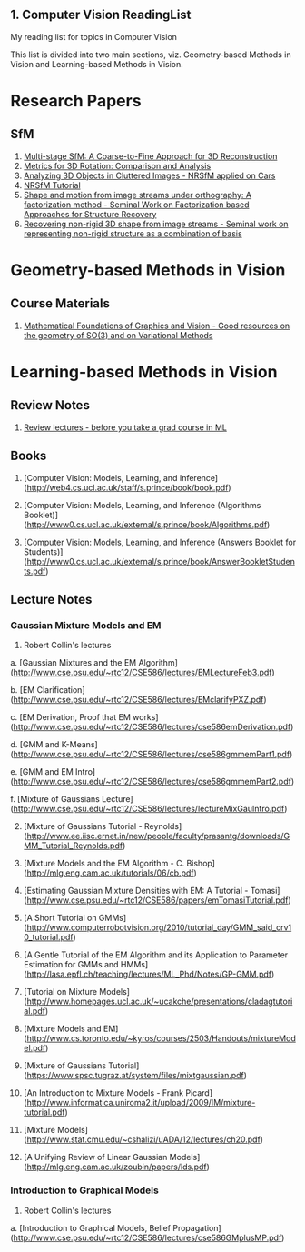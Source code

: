 ## 1. Computer Vision ReadingList

My reading list for topics in Computer Vision

This list is divided into two main sections, viz. Geometry-based Methods in Vision and Learning-based Methods in Vision.


# Research Papers

## SfM

1. [Multi-stage SfM: A Coarse-to-Fine Approach for 3D Reconstruction](http://arxiv.org/pdf/1512.06235.pdf)
2. [Metrics for 3D Rotation: Comparison and Analysis](http://www.cs.cmu.edu/~cga/dynopt/readings/Rmetric.pdf)
3. [Analyzing 3D Objects in Cluttered Images - NRSfM applied on Cars](https://papers.nips.cc/paper/4680-analyzing-3d-objects-in-cluttered-images.pdf)
4. [NRSfM Tutorial](http://users.isr.ist.utl.pt/~adb/tutorial_2009/2011_ICCV_Non-rigid_Structure_From_Motion_lourdes.pdf)
5. [Shape and motion from image streams under orthography: A factorization method - Seminal Work on Factorization based Approaches for Structure Recovery](https://people.eecs.berkeley.edu/~yang/courses/cs294-6/papers/TomasiC_Shape%20and%20motion%20from%20image%20streams%20under%20orthography.pdf)
6. [Recovering non-rigid 3D shape from image streams - Seminal work on representing non-rigid structure as a combination of basis](http://cims.nyu.edu/~bregler/bhb-cvpr00.pdf)



# Geometry-based Methods in Vision


## Course Materials

1. [Mathematical Foundations of Graphics and Vision - Good resources on the geometry of SO(3) and on Variational Methods](http://lucaballan.altervista.org/teaching.html)



# Learning-based Methods in Vision

## Review Notes

1. [Review lectures - before you take a grad course in ML](https://www.youtube.com/channel/UC7gOYDYEgXG1yIH_rc2LgOw/playlists)

## Books

1. [Computer Vision: Models, Learning, and Inference] (http://web4.cs.ucl.ac.uk/staff/s.prince/book/book.pdf)

2. [Computer Vision: Models, Learning, and Inference (Algorithms Booklet)] (http://www0.cs.ucl.ac.uk/external/s.prince/book/Algorithms.pdf)

3. [Computer Vision: Models, Learning, and Inference (Answers Booklet for Students)] (http://www0.cs.ucl.ac.uk/external/s.prince/book/AnswerBookletStudents.pdf)


## Lecture Notes


### Gaussian Mixture Models and EM

1. Robert Collin's lectures

  a. [Gaussian Mixtures and the EM Algorithm] (http://www.cse.psu.edu/~rtc12/CSE586/lectures/EMLectureFeb3.pdf)
  
  b. [EM Clarification] (http://www.cse.psu.edu/~rtc12/CSE586/lectures/EMclarifyPXZ.pdf)
  
  c. [EM Derivation, Proof that EM works] (http://www.cse.psu.edu/~rtc12/CSE586/lectures/cse586emDerivation.pdf)
  
  d. [GMM and K-Means] (http://www.cse.psu.edu/~rtc12/CSE586/lectures/cse586gmmemPart1.pdf)
  
  e. [GMM and EM Intro] (http://www.cse.psu.edu/~rtc12/CSE586/lectures/cse586gmmemPart2.pdf)
  
  f. [Mixture of Gaussians Lecture] (http://www.cse.psu.edu/~rtc12/CSE586/lectures/lectureMixGauIntro.pdf)
  
2. [Mixture of Gaussians Tutorial - Reynolds] (http://www.ee.iisc.ernet.in/new/people/faculty/prasantg/downloads/GMM_Tutorial_Reynolds.pdf)

3. [Mixture Models and the EM Algorithm - C. Bishop] (http://mlg.eng.cam.ac.uk/tutorials/06/cb.pdf)

4. [Estimating Gaussian Mixture Densities with EM: A Tutorial - Tomasi] (http://www.cse.psu.edu/~rtc12/CSE586/papers/emTomasiTutorial.pdf)

5. [A Short Tutorial on GMMs] (http://www.computerrobotvision.org/2010/tutorial_day/GMM_said_crv10_tutorial.pdf)

6. [A Gentle Tutorial of the EM Algorithm and its Application to Parameter Estimation for GMMs and HMMs] (http://lasa.epfl.ch/teaching/lectures/ML_Phd/Notes/GP-GMM.pdf)

7. [Tutorial on Mixture Models] (http://www.homepages.ucl.ac.uk/~ucakche/presentations/cladagtutorial.pdf)

8. [Mixture Models and EM] (http://www.cs.toronto.edu/~kyros/courses/2503/Handouts/mixtureModel.pdf)

9. [Mixture of Gaussians Tutorial] (https://www.spsc.tugraz.at/system/files/mixtgaussian.pdf)

10. [An Introduction to Mixture Models - Frank Picard] (http://www.informatica.uniroma2.it/upload/2009/IM/mixture-tutorial.pdf)

11. [Mixture Models] (http://www.stat.cmu.edu/~cshalizi/uADA/12/lectures/ch20.pdf)

12. [A Unifying Review of Linear Gaussian Models] (http://mlg.eng.cam.ac.uk/zoubin/papers/lds.pdf)


### Introduction to Graphical Models

1. Robert Collin's lectures

  a. [Introduction to Graphical Models, Belief Propagation] (http://www.cse.psu.edu/~rtc12/CSE586/lectures/cse586GMplusMP.pdf)
  
